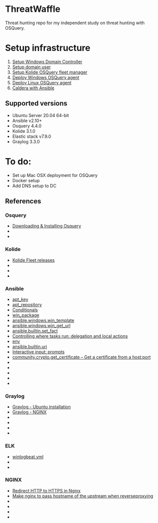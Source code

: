 # ThreatWaffle
Threat hunting repo for my independent study on threat hunting with OSQuery.


# Setup infrastructure
1. [Setup Windows Domain Controller](docs/windows.md)
1. [Setup domain user](docs/windows.md)
1. [Setup Kolide OSQuery fleet manager](docs/kolide+osquery.md)
1. [Deploy Windows OSQuery agent](docs/kolide+osquery.md)
1. [Deploy Linux OSQuery agent](docs/kolide+osquery.md)
1. [Caldera with Ansible](docs/caldera.md)

## Supported versions
* Ubuntu Server 20.04 64-bit
* Ansible v2.10+
* Osquery 4.4.0
* Kolide 3.1.0
* Elastic stack v7.9.0
* Graylog 3.3.0

# To do:
* Set up Mac OSX deployment for OSQuery
* Docker setup
* Add DNS setup to DC

## References
### Osquery
* [Downloading & Installing Osquery](https://osquery.io/downloads/official/4.5.0)
* []()
* []()

### Kolide
* [Kolide Fleet releases](https://github.com/kolide/fleet/releases)
* []()
* []()
* []()

### Ansible
* [apt_key](https://docs.ansible.com/ansible/latest/collections/ansible/builtin/apt_key_module.html)
* [apt_repository](https://docs.ansible.com/ansible/latest/collections/ansible/builtin/apt_repository_module.html)
* [Conditionals](https://docs.ansible.com/ansible/latest/user_guide/playbooks_conditionals.html#id18)
* [win_package](https://docs.ansible.com/ansible/2.7/modules/win_package_module.html#win-package-module)
* [ansible.windows.win_template](https://docs.ansible.com/ansible/latest/collections/ansible/windows/win_template_module.html)
* [ansible.windows.win_get_url](https://docs.ansible.com/ansible/latest/collections/ansible/windows/win_get_url_module.html)
* [ansible.builtin.set_fact](https://docs.ansible.com/ansible/latest/collections/ansible/builtin/set_fact_module.html)
* [Controlling where tasks run: delegation and local actions](https://docs.ansible.com/ansible/latest/user_guide/playbooks_delegation.html)
* [env](https://docs.ansible.com/ansible/2.9_ja/plugins/lookup/env.html)
* [ansible.builtin.uri](https://docs.ansible.com/ansible/latest/collections/ansible/builtin/uri_module.html)
* [Interactive input: prompts](https://docs.ansible.com/ansible/latest/user_guide/playbooks_prompts.html)
* [community.crypto.get_certificate – Get a certificate from a host:port](https://docs.ansible.com/ansible/latest/collections/community/crypto/get_certificate_module.html)
* []()
* []()
* []()
* []()
* []()

### Graylog
* [Graylog - Ubuntu installation](https://docs.graylog.org/en/4.0/pages/installation/os/ubuntu.html)
* [Graylog - NGINX](https://docs.graylog.org/en/4.0/pages/configuration/web_interface.html?highlight=nginx#nginx)
* []()
* []()
* []()
* []()

### ELK
* [winlogbeat.yml](https://github.com/CptOfEvilMinions/BlogProjects/blob/master/sysmon-winlogbeat-communityid/conf/winlogbeat/winlogbeat.yml)
* []()
* []()

### NGINX
* [Redirect HTTP to HTTPS in Nginx](https://serversforhackers.com/c/redirect-http-to-https-nginx)
* [Make nginx to pass hostname of the upstream when reverseproxying](https://serverfault.com/questions/598202/make-nginx-to-pass-hostname-of-the-upstream-when-reverseproxying)
* []()
* []()
* []()
* []()
